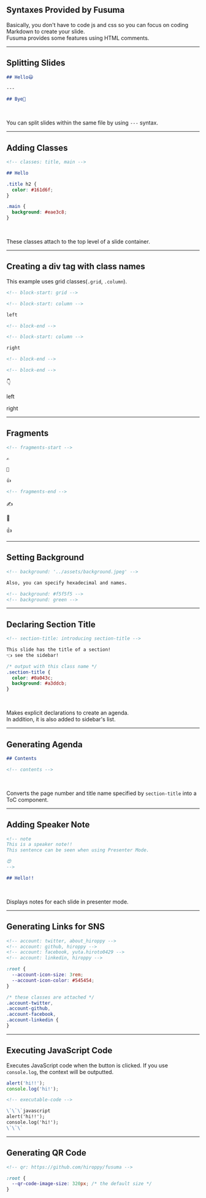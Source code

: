 <!-- section-title: Syntax Provided by Fusuma -->

## Syntaxes Provided by Fusuma

Basically, you don't have to code js and css so you can focus on coding Markdown to create your slide.  
Fusuma provides some features using HTML comments.

---

## Splitting Slides

<!-- description:
Besides splitting by file, you can split slides using ---.
-->
<!-- url:
https://hiroppy.github.io/fusuma/syntaxes/0?sidebar=false
 -->

```md
## Hello😃

---

## Bye👋
```

<br />

You can split slides within the same file by using `---` syntax.

---

<!-- url:
https://hiroppy.github.io/fusuma/syntaxes/1?sidebar=false
 -->

<!-- description:
Add classes to the top level of a slide container.
 -->

## Adding Classes

```md
<!-- classes: title, main -->

## Hello
```

```css
.title h2 {
  color: #161d6f;
}

.main {
  background: #eae3c8;
}
```

<br />

These classes attach to the top level of a slide container.

---

<!-- url:
https://hiroppy.github.io/fusuma/syntaxes/2?sidebar=false
 -->

<!-- description:
Create a div tag to cover Markdown and also it's possible to attach classes.
 -->

## Creating a div tag with class names

This example uses grid classes(`.grid`, `.column`).

```md
<!-- block-start: grid -->

<!-- block-start: column -->

left

<!-- block-end -->

<!-- block-start: column -->

right

<!-- block-end -->

<!-- block-end -->
```

👇

<!-- block-start: grid -->

<!-- block-start: column -->

left

<!-- block-end -->

<!-- block-start: column -->

right

<!-- block-end -->

<!-- block-end -->

---

<!-- url:
https://hiroppy.github.io/fusuma/syntaxes/3?sidebar=false
 -->

<!-- description:
Fragments are used to reveal individual elements incrementally on a slide.
-->

## Fragments

```md
<!-- fragments-start -->

✍

🤟

👍

<!-- fragments-end -->
```

<!-- fragments-start -->

✍️

🤟

👍

<!-- fragments-end -->

---

<!-- classes: setting-background -->
<!-- url:
https://hiroppy.github.io/fusuma/syntaxes/4?sidebar=false
 -->
<!-- description:
Set a background image(color) to a slide easily.
-->

## Setting Background

<!-- background: '../assets/background.jpeg' -->

```md
<!-- background: '../assets/background.jpeg' -->

Also, you can specify hexadecimal and names.

<!-- background: #f5f5f5 -->
<!-- background: green -->
```

---

<!-- url:
https://hiroppy.github.io/fusuma/syntaxes/5
 -->
<!-- description:
Makes explicit declarations to create a table of contents and it is also added to the sidebar's list. In addition, attaches section-title class to the slide automatically.
-->

## Declaring Section Title

```md
<!-- section-title: introducing section-title -->

This slide has the title of a section!  
👈 see the sidebar!
```

```css
/* output with this class name */
.section-title {
  color: #0a043c;
  background: #a3ddcb;
}
```

<br />

Makes explicit declarations to create an agenda.  
In addition, it is also added to sidebar's list.

---

<!-- url:
https://hiroppy.github.io/fusuma/syntaxes/6
 -->
<!-- description:
Insert titles written as section-title to ToC component automatically. This class name is .toc.
-->

## Generating Agenda

```md
## Contents

<!-- contents -->
```

<br />

Converts the page number and title name specified by `section-title` into a ToC component.

---

<!-- url:
https://hiroppy.github.io/fusuma/syntaxes/7
 -->
<!-- description:
Show notes during making your speech on the host of Presenter mode. You can change the mode to Presenter on the sidebar.
 -->

## Adding Speaker Note

```md
<!-- note
This is a speaker note!!
This sentence can be seen when using Presenter Mode.

😍
-->

## Hello!!
```

<br />

Displays notes for each slide in presenter mode.

---

<!-- url:
https://hiroppy.github.io/fusuma/syntaxes/account?sidebar=false
 -->
<!-- description:
Create a link with an icon for SNS. If you want to add a label, you can specify the third argument.
-->

## Generating Links for SNS

```md
<!-- account: twitter, about_hiroppy -->
<!-- account: github, hiroppy -->
<!-- account: facebook, yuta.hiroto0429 -->
<!-- account: linkedin, hiroppy -->
```

```css
:root {
  --account-icon-size: 3rem;
  --account-icon-color: #545454;
}

/* these classes are attached */
.account-twitter,
.account-github,
.account-facebook,
.account-linkedin {
}
```

<!-- account: twitter, about_hiroppy -->
<!-- account: github, hiroppy -->
<!-- account: facebook, yuta.hiroto0429 -->
<!-- account: linkedin, hiroppy -->

---

<!-- url:
https://hiroppy.github.io/fusuma/syntaxes/8?sidebar=false
 -->
<!-- description:
Execute JavaScript code when the button is clicked. If you use console.log, the context will be outputted.
-->

## Executing JavaScript Code

Executes JavaScript code when the button is clicked. If you use `console.log`, the context will be outputted.

<!-- executable-code -->

```javascript
alert('hi!!');
console.log('hi!');
```

```md
<!-- executable-code -->

\`\`\`javascript
alert('hi!!');
console.log('hi!');
\`\`\`
```

---

<!-- url:
https://hiroppy.github.io/fusuma/syntaxes/9?sidebar=false
 -->
<!-- description:
Expand QR Code to a slide.
-->

## Generating QR Code

```md
<!-- qr: https://github.com/hiroppy/fusuma -->
```

```css
:root {
  --qr-code-image-size: 320px; /* the default size */
}
```

<!-- qr: https://github.com/hiroppy/fusuma -->
